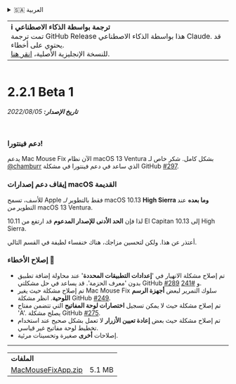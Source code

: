 <details>
<summary>🇸🇦 العربية</summary>

[🇬🇧 English (GitHub)](https://github.com/noah-nuebling/mac-mouse-fix/releases/tag/2.2.1-Beta-1)\
[🇦🇩 Català](https://redirect.macmousefix.com/?target=mmf-release&tag=2.2.1-Beta-1&locale=ca)\
[🇩🇪 Deutsch](https://redirect.macmousefix.com/?target=mmf-release&tag=2.2.1-Beta-1&locale=de)\
[🇪🇸 Español](https://redirect.macmousefix.com/?target=mmf-release&tag=2.2.1-Beta-1&locale=es)\
[🇫🇷 Français](https://redirect.macmousefix.com/?target=mmf-release&tag=2.2.1-Beta-1&locale=fr)\
[🇮🇩 Indonesia](https://redirect.macmousefix.com/?target=mmf-release&tag=2.2.1-Beta-1&locale=id)\
[🇮🇹 Italiano](https://redirect.macmousefix.com/?target=mmf-release&tag=2.2.1-Beta-1&locale=it)\
[🇭🇺 Magyar](https://redirect.macmousefix.com/?target=mmf-release&tag=2.2.1-Beta-1&locale=hu)\
[🇳🇱 Nederlands](https://redirect.macmousefix.com/?target=mmf-release&tag=2.2.1-Beta-1&locale=nl)\
[🇵🇱 Polski](https://redirect.macmousefix.com/?target=mmf-release&tag=2.2.1-Beta-1&locale=pl)\
[🇧🇷 Português (Brasil)](https://redirect.macmousefix.com/?target=mmf-release&tag=2.2.1-Beta-1&locale=pt-BR)\
[🇵🇹 Português (Portugal)](https://redirect.macmousefix.com/?target=mmf-release&tag=2.2.1-Beta-1&locale=pt-PT)\
[🇷🇴 Română](https://redirect.macmousefix.com/?target=mmf-release&tag=2.2.1-Beta-1&locale=ro)\
[🇸🇪 Svenska](https://redirect.macmousefix.com/?target=mmf-release&tag=2.2.1-Beta-1&locale=sv)\
[🇻🇳 Tiếng Việt](https://redirect.macmousefix.com/?target=mmf-release&tag=2.2.1-Beta-1&locale=vi)\
[🇹🇷 Türkçe](https://redirect.macmousefix.com/?target=mmf-release&tag=2.2.1-Beta-1&locale=tr)\
[🇨🇿 Čeština](https://redirect.macmousefix.com/?target=mmf-release&tag=2.2.1-Beta-1&locale=cs)\
[🇬🇷 Ελληνικά](https://redirect.macmousefix.com/?target=mmf-release&tag=2.2.1-Beta-1&locale=el)\
[🇷🇺 Русский](https://redirect.macmousefix.com/?target=mmf-release&tag=2.2.1-Beta-1&locale=ru)\
[🇺🇦 Українська](https://redirect.macmousefix.com/?target=mmf-release&tag=2.2.1-Beta-1&locale=uk)\
[🇮🇱 עברית](https://redirect.macmousefix.com/?target=mmf-release&tag=2.2.1-Beta-1&locale=he)\
**🇸🇦 العربية**\
[🇮🇳 हिन्दी](https://redirect.macmousefix.com/?target=mmf-release&tag=2.2.1-Beta-1&locale=hi)\
[🇹🇭 ไทย](https://redirect.macmousefix.com/?target=mmf-release&tag=2.2.1-Beta-1&locale=th)\
[🇨🇳 中文 (简体)](https://redirect.macmousefix.com/?target=mmf-release&tag=2.2.1-Beta-1&locale=zh-Hans)\
[🇨🇳 中文 (繁體)](https://redirect.macmousefix.com/?target=mmf-release&tag=2.2.1-Beta-1&locale=zh-Hant)\
[🇭🇰 中文（香港)](https://redirect.macmousefix.com/?target=mmf-release&tag=2.2.1-Beta-1&locale=zh-HK)\
[🇯🇵 日本語](https://redirect.macmousefix.com/?target=mmf-release&tag=2.2.1-Beta-1&locale=ja)\
[🇰🇷 한국어](https://redirect.macmousefix.com/?target=mmf-release&tag=2.2.1-Beta-1&locale=ko)\
[Help translate Mac Mouse Fix to different languages!](https://github.com/noah-nuebling/mac-mouse-fix/discussions/731)
</details>
<table align=><td>
<b>ℹ️ ترجمة بواسطة الذكاء الاصطناعي</b><br>
تمت ترجمة GitHub Release هذا بواسطة الذكاء الاصطناعي Claude. قد يحتوي على أخطاء.<br>
للنسخة الإنجليزية الأصلية، <a href="https://github.com/noah-nuebling/mac-mouse-fix/releases/tag/2.2.1-Beta-1">انقر هنا</a>.
</td></table>

<table></table>

# 2.2.1 Beta 1
***تاريخ الإصدار:** 05‏/08‏/2022*

<br>

### دعم فينتورا!
يدعم Mac Mouse Fix الآن نظام macOS 13 Ventura بشكل كامل.
شكر خاص لـ [@chamburr](https://github.com/chamburr) الذي ساعد في دعم فينتورا في مشكلة GitHub [#297](https://github.com/noah-nuebling/mac-mouse-fix/issues/297).

### إيقاف دعم إصدارات macOS القديمة

للأسف، تسمح Apple فقط بالتطوير _لـ_ macOS 10.13 **High Sierra وما بعده** عند التطوير _من_ macOS 13 Ventura.

لذا فإن **الحد الأدنى للإصدار المدعوم** قد ارتفع من 10.11 El Capitan إلى 10.13 High Sierra.

أعتذر عن هذا. ولكن لتحسين مزاجك، هناك خنفساء لطيفة في القسم التالي.

### إصلاح الأخطاء 🐞
- تم إصلاح مشكلة الانهيار في '**إعدادات التطبيقات المحددة**' عند محاولة إضافة تطبيق بدون 'معرف الحزمة'. قد يساعد في حل مشكلتي GitHub [#289](https://github.com/noah-nuebling/mac-mouse-fix/issues/289) و [#241](https://github.com/noah-nuebling/mac-mouse-fix/issues/241).
- تم إصلاح مشكلة حيث يغير Mac Mouse Fix سلوك التمرير لبعض **أجهزة الرسم اللوحية**. انظر مشكلة GitHub [#249](https://github.com/noah-nuebling/mac-mouse-fix/issues/249).
- تم إصلاح مشكلة حيث لا يمكن تسجيل **اختصارات لوحة المفاتيح** التي تتضمن مفتاح 'A'. يصلح مشكلة GitHub [#275](https://github.com/noah-nuebling/mac-mouse-fix/issues/275).
- تم إصلاح مشكلة حيث بعض **إعادة تعيين الأزرار** لا تعمل بشكل صحيح عند استخدام تخطيط لوحة مفاتيح غير قياسي.
- إصلاحات **أخرى** صغيرة وتحسينات مرئية.

---

<table align="start">
<tr>
    <td colspan=2>
        <b>الملفات</b>
    </td>
</tr>
<tr>
    <td><a href="https://github.com/noah-nuebling/mac-mouse-fix/releases/download/2.2.1-Beta-1/MacMouseFixApp.zip">MacMouseFixApp.zip</a></td>
    <td>5.1 MB</td>
</tr>
</table>